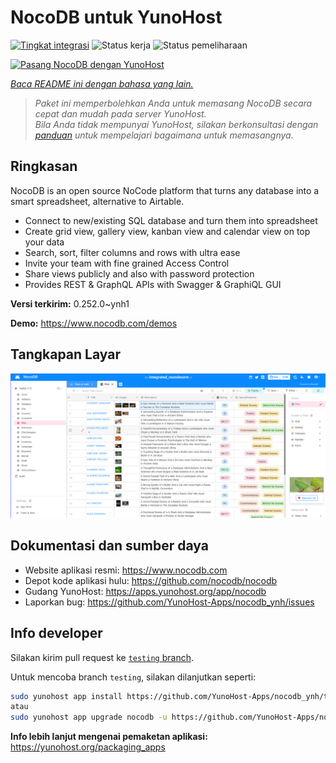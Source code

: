 <!--
N.B.: README ini dibuat secara otomatis oleh <https://github.com/YunoHost/apps/tree/master/tools/readme_generator>
Ini TIDAK boleh diedit dengan tangan.
-->

# NocoDB untuk YunoHost

[![Tingkat integrasi](https://dash.yunohost.org/integration/nocodb.svg)](https://ci-apps.yunohost.org/ci/apps/nocodb/) ![Status kerja](https://ci-apps.yunohost.org/ci/badges/nocodb.status.svg) ![Status pemeliharaan](https://ci-apps.yunohost.org/ci/badges/nocodb.maintain.svg)

[![Pasang NocoDB dengan YunoHost](https://install-app.yunohost.org/install-with-yunohost.svg)](https://install-app.yunohost.org/?app=nocodb)

*[Baca README ini dengan bahasa yang lain.](./ALL_README.md)*

> *Paket ini memperbolehkan Anda untuk memasang NocoDB secara cepat dan mudah pada server YunoHost.*  
> *Bila Anda tidak mempunyai YunoHost, silakan berkonsultasi dengan [panduan](https://yunohost.org/install) untuk mempelajari bagaimana untuk memasangnya.*

## Ringkasan

NocoDB is an open source NoCode platform that turns any database into a smart spreadsheet, alternative to Airtable.

* Connect to new/existing SQL database and turn them into spreadsheet
* Create grid view, gallery view, kanban view and calendar view on top your data
* Search, sort, filter columns and rows with ultra ease
* Invite your team with fine grained Access Control
* Share views publicly and also with password protection
* Provides REST & GraphQL APIs with Swagger & GraphiQL GUI


**Versi terkirim:** 0.252.0~ynh1

**Demo:** <https://www.nocodb.com/demos>

## Tangkapan Layar

![Tangkapan Layar pada NocoDB](./doc/screenshots/screenshot.png)

## Dokumentasi dan sumber daya

- Website aplikasi resmi: <https://www.nocodb.com>
- Depot kode aplikasi hulu: <https://github.com/nocodb/nocodb>
- Gudang YunoHost: <https://apps.yunohost.org/app/nocodb>
- Laporkan bug: <https://github.com/YunoHost-Apps/nocodb_ynh/issues>

## Info developer

Silakan kirim pull request ke [`testing` branch](https://github.com/YunoHost-Apps/nocodb_ynh/tree/testing).

Untuk mencoba branch `testing`, silakan dilanjutkan seperti:

```bash
sudo yunohost app install https://github.com/YunoHost-Apps/nocodb_ynh/tree/testing --debug
atau
sudo yunohost app upgrade nocodb -u https://github.com/YunoHost-Apps/nocodb_ynh/tree/testing --debug
```

**Info lebih lanjut mengenai pemaketan aplikasi:** <https://yunohost.org/packaging_apps>
